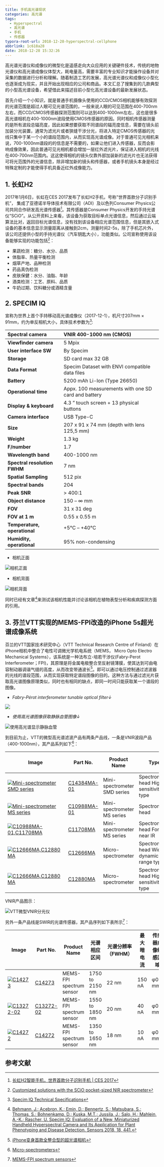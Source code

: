 ```yaml
---
title: 手机高光谱现状
categories: 高光谱
tags:
  - Hyperspectral
  - 高光谱
  - 手机
  - 传感器
typora-root-url: 2018-12-28-hyperspectral-cellphone
abbrlink: 1c618a28
date: 2018-12-28 15:32:26
---
```


高光谱光谱仪和成像仪的微型化是遥感走向大众应用的关键硬件技术，传统的地物光谱仪和高光谱成像仪体型大，耗电量高，需要丰富的专业知识才能操作设备并对采集的数据进行分析和理解。随着制造工艺的发展，高光谱光谱仪和成像仪小型化也逐渐成为现实，并且开始出现相应的公司和商品。本文汇总了搜集到的几款典型的小型高光谱设备，希望借此来描述目前小型化高光谱设备的最新发展状态。

<!-- more -->

首先介绍一个小知识，就是普通手机摄像头使用的CCD/CMOS相机能够有效探测的光谱范围是超过人眼可见光谱范围的，一般来说人眼的可见范围在400-700nm左右，而CCD/CMOS传感器探测范围则可以达到400-1000nm左右，这也是很多高光谱相机在400-1000nm波段使用CMOS传感器的原因。同时相机传感器测量的是所有波段总辐亮度，因此如果想要获取不同谱段的辐亮度信息，需要在镜头前加装分光装置，通常为滤光片或者狭缝干涉分光，将进入特定CMOS传感器的光线只集中于某一个小的谱段范围内，从而实现高光谱成像。对于普通可见光相机来说，700-1000nm谱段的的信息是不需要的，如果让他们进入传感器，反而会影响成像效果，因此普通可见光相机都会增加一层红外滤光片，保证进入相机的光线在400-700nm范围内。这这使得相机的镜头仅靠外部加装新的滤光片也无法获得可将光范围外的光谱信息，除非增加新的镜头和传感器，或者手机镜头本身是经过特殊定制的才能使得手机具备近红外成像能力。

## 1. 长虹H2

2017年1月6日，长虹在CES 2017发布了长虹H2手机，号称“世界首款分子识别手机”， 集成了亚德诺半导体技术有限公司（ADI）及以色列Consumer Physics公司共同合作研发高光谱传感器[^1]。其传感器是Consumer Physics开发的手持光谱仪“SCiO”。从公开资料上来看，该设备为获取目标单点光谱信息，然后通过云端算法比对，返回目标光谱信息，没有找到该设备相应光谱范围信息，但是其嵌入式设备的基本信息显示测量距离从接触到2cm，测量时间2-5s，除了手机芯片外，该公司还提供小型的手持光谱仪（汽车钥匙大小），功能类似。公司宣称使用该设备能够实现的功能包括[^2]：

 - 果蔬检测：糖分、水分、品质
 - 体脂率、热量平衡检测
 - 烟草产地、品种检测
 - 药品真伪检测
 - 皮肤保健：水分、油脂、年龄
 - 酒类检测：工艺、原料、品质
 - 牛奶过期、饮料糖分或酒精含量



## 2. SPECIM IQ

宣称为世界上首个手持移动高光谱成像仪（2017-12-1），机尺寸207mm × 91mm，约为单反相机大小，具体技术参数为[^3]:

| **Spectral camera**          | VNIR 400-1000 nm (CMOS)                             |
| :--------------------------- | :-------------------------------------------------- |
| **Viewfinder camera**        | 5 Mpix                                              |
| **User interface SW**        | By Specim                                           |
| **Storage**                  | SD card max 32 GB                                   |
| **Data Format**              | Specim Dataset with ENVI compatible data files      |
| **Battery**                  | 5200 mAh Li-Ion (Type 26650)                        |
| **Operational time**         | Appx. 100 measurements with one SD card and battery |
| **Display & keyboard**       | 4.3 ” touch screen + 13 physical buttons            |
| **Camera interface**         | USB Type-C                                          |
| **Size**                     | 207 x 91 x 74 mm (depth with lens 125,5 mm)         |
| **Weight**                   | 1.3 kg                                              |
| **F/number**                 | 1.7                                                 |
| **Wavelength band**          | 400-1000 nm                                         |
| **Spectral resolution FWHM** | 7 nm                                                |
| **Spatial Sampling**         | 512 pix                                             |
| **Spectral bands**           | 204                                                 |
| **Peak SNR**                 | > 400:1                                             |
| **Object distance**          | 150 – ∞ mm                                          |
| **FOV**                      | 31 x 31 deg                                         |
| **FOV at 1 m**               | 0.55 x 0.55 m                                       |
| **Temperature, operational** | +5°C – +40°C                                        |
| **Humidity, operational**    | 95% non-condensing                                  |

- 相机正面

![相机正面](camera-face.png)

- 相机背面

![相机背面](camera-back.jpg)

同时已经有文章[^4]来测试该相机性能并讨论该相机在植物表型分析和疾病探测方面的引用。

## 3. 芬兰VTT实现的MEMS-FPI改造的iPhone 5s超光谱成像系统

芬兰的VTT国家技术研究中心（VTT Technical Research Centre of Finland）在iPhone相机中整合了电性可调微光学机电系统（MEMS， Micro Opto Electro Mechanical Systems），该系统是一种法布立-培若干涉仪(Fabry-Perot Interferometer；FPI)，其原理是将金属电极整合至反射镜薄膜，使其达到可由电容制动器调谐气缝的高度，从而改变带通波长[^5]。即可以通过电压控制通过滤波器的光线的谱段范围，从而实现获取特定谱段图像的目的。这种方法与通过滤光片获取高光谱图像原理类似，同时也有相同的缺点，即同一时间只能获取某一个谱段的图像。

- *Fabry-Pérot interferometer tunable optical filter↓*

![](optical_filter.jpg)

- *使用高光谱图像获取静脉血管图像↓*

![使用高光谱显示静脉血管](hypercam-fist-images.jpg)

到目前为止，VTT的微型高光谱滤波产品有两条产品线，一条是VNIR波段产品（400-1000nm），其产品系列如下[^7]：

| Image                                                        | Part No.                                                     | Product Name                 | Type                                      | Spectral Response Range | Spectral Resolution (FWHM) |
| ------------------------------------------------------------ | ------------------------------------------------------------ | ---------------------------- | ----------------------------------------- | ----------------------- | -------------------------- |
| [![Mini-spectrometer SMD series](vtt_minismd.jpg)](https://www.hamamatsu.com/us/en/product/type/C14384MA-01/index.html) | [C14384MA-01](https://www.hamamatsu.com/us/en/product/type/C14384MA-01/index.html) | Mini-spectrometer SMD series | Spectrometer head High sensitivity type   | 640 to 1050nm           | 25nm                       |
| [![Mini-spectrometer MS series](vtt_minims340-750.jpg)](https://www.hamamatsu.com/us/en/product/type/C10988MA-01/index.html) | [C10988MA-01](https://www.hamamatsu.com/us/en/product/type/C10988MA-01/index.html) | Mini-spectrometer MS series  | Spectrometer head                         | 340 to 750nm            | 14 nm                      |
| [![C10988MA-01,C11708MA](vtt_minims340-750.jpg)](https://www.hamamatsu.com/us/en/product/type/C11708MA/index.html) | [C11708MA](https://www.hamamatsu.com/us/en/product/type/C11708MA/index.html) | Mini-spectrometer MS series  | Spectrometer head For near IR             | 640 to 1050nm           | 20 nm                      |
| [![C12666MA,C12880MA](vtt_micro.jpg)](https://www.hamamatsu.com/us/en/product/type/C12666MA/index.html) | [C12666MA](https://www.hamamatsu.com/us/en/product/type/C12666MA/index.html) | Micro-spectrometer           | Spectrometer head Wide dynamic range type | 340 to 780nm            | 15 nm                      |
| [![C12666MA,C12880MA](vtt_micro.jpg)](https://www.hamamatsu.com/us/en/product/type/C12880MA/index.html) | [C12880MA](https://www.hamamatsu.com/us/en/product/type/C12880MA/index.html) | Micro-spectrometer           | Spectrometer head High sensitivity type   | 340 to 850nm            | 15 nm                      |

VNIR产品图示：

![VTT微型VNIR分光仪](vtt_vnir.jpg)

另外一条产品线是SWIR的光谱传感器，其产品序列如下表所示[^8]：

| Image                                                        | Part No.                                                     | Product Name             | 光谱相应区间    | 光谱分辨率（FWHM） | 最大暗电流 | 传感器成像敏感区域 |
| ------------------------------------------------------------ | ------------------------------------------------------------ | ------------------------ | --------------- | ------------------ | ---------- | ------------------ |
| [![C14273](vtt_swir_1750-2150.jpg)](https://www.hamamatsu.com/us/en/product/type/C14273/index.html) | [C14273](https://www.hamamatsu.com/us/en/product/type/C14273/index.html) | MEMS-FPI spectrum sensor | 1750 to 2150 nm | 22 nm              | 150 nA     | φ0.3 mm            |
| [![C13272-02](vtt_swir_1550-1850.jpg)](https://www.hamamatsu.com/us/en/product/type/C13272-02/index.html) | [C13272-02](https://www.hamamatsu.com/us/en/product/type/C13272-02/index.html) | MEMS-FPI spectrum sensor | 1550 to 1850 nm | 20 nm              | 40 nA      | φ0.1 mm            |
| [![C14272](vtt_swir_1750-2150.jpg)](https://www.hamamatsu.com/us/en/product/type/C14272/index.html) | [C14272](https://www.hamamatsu.com/us/en/product/type/C14272/index.html) | MEMS-FPI spectrum sensor | 1350 to 1650 nm | 18 nm              | 10 nA      | φ0.3 mm            |

## 参考文献

[^1]: [长虹H2智能手机，世界首款分子识别手机 | CES 2017](https://cn.technode.com/post/2017-01-09/changhong-h2/) 
[^2]: [Customized solutions with the SCiO pocket-sized NIR spectrometer](https://www.consumerphysics.com/business/solutions/)
[^3]: [Specim IQ Technical Specifications](http://www.specim.fi/iq/tech-specs/)
[^4]: [Behmann, J.; Acebron, K.; Emin, D.; Bennertz, S.; Matsubara, S.; Thomas, S.; Bohnenkamp, D.; Kuska, M.T.; Jussila, J.; Salo, H.; Mahlein, A.-K.; Rascher, U. Specim IQ: Evaluation of a New, Miniaturized Handheld Hyperspectral Camera and Its Application for Plant Phenotyping and Disease Detection. Sensors 2018, 18, 441.](https://www.mdpi.com/1424-8220/18/2/441)
[^5]: [iPhone变身首款全整合型的超光谱相机](https://www.eet-china.com/news/201612011017.html)
[^6]: [Anna Rissanen, Heikki Saari, Kari Rainio, Ingmar Stuns, Kai Viherkanto, Christer Holmlund, Ismo Näkki, Harri Ojanen, "MEMS FPI-based smartphone hyperspectral imager," Proc. SPIE 9855, Next-Generation Spectroscopic Technologies IX, 985507 (12 May 2016)](https://www.spiedigitallibrary.org/conference-proceedings-of-spie/9855/985507/MEMS-FPI-based-smartphone-hyperspectral-imager/10.1117/12.2229575.short?SSO=1)
[^7]: [Micro-spectrometers](https://www.hamamatsu.com/us/en/product/optical-sensors/spectrum-sensor/micro-spectrometer/index.html)
[^8]: [MEMS-FPI spectrum sensors](https://www.hamamatsu.com/us/en/product/optical-sensors/spectrum-sensor/mems-fpi-spectrum-sensor/index.html)